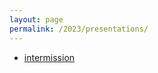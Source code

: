 ```yaml
---
layout: page
permalink: /2023/presentations/
---
```



- [intermission](https://docs.google.com/presentation/d/e/2PACX-1vTCUXC59i8IwKTdiY2DoPdgARCEZXoqRq_7NJxq3HGu5bLfmq5dv0f80WjrNrc5e9EgQA55Qjo1kiOS/pub?start=true&loop=true&delayms=7000)
